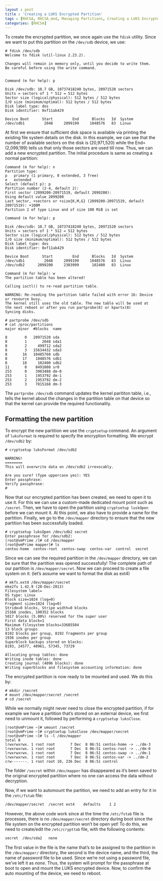 ```yaml
---
layout : post
title : 'Creating a LUKS Encrypted Partition'
tags : [RHCSA, RHCSA_mod, Managing Partitions, Creating a LUKS Encrypted Partition]
categories: [RHCSA]
---
```



To create the encrypted partition, we once again use the `fdisk`
utility. Since we want to put this partition on the `/dev/sdb` device,
we use:

``` console
# fdisk /dev/sdb
Welcome to fdisk (util-linux 2.23.2).

Changes will remain in memory only, until you decide to write them.
Be careful before using the write command.


Command (m for help): p

Disk /dev/sdb: 10.7 GB, 10737418240 bytes, 20971520 sectors
Units = sectors of 1 * 512 = 512 bytes
Sector size (logical/physical): 512 bytes / 512 bytes
I/O size (minimum/optimal): 512 bytes / 512 bytes
Disk label type: dos
Disk identifier: 0xf11ab429

Device Boot      Start         End      Blocks   Id  System
/dev/sdb1         2048     2099199     1048576   83  Linux
```

At first we ensure that sufficient disk space is available via printing
the existing file system details on the disk. In this example, we can
see that the number of available sectors on the disk is \(20,971,520\)
while the End=\(2,099,199\) tells us that only those sectors are used
till now. Thus, we can add a new encrypted partition. The initial
procedure is same as creating a normal partition:

``` console
Command (m for help): n
Partition type:
p   primary (1 primary, 0 extended, 3 free)
e   extended
Select (default p): p
Partition number (2-4, default 2):
First sector (2099200-20971519, default 2099200):
Using default value 2099200
Last sector, +sectors or +size{K,M,G} (2099200-20971519, default 20971519): +100M
Partition 2 of type Linux and of size 100 MiB is set

Command (m for help): p

Disk /dev/sdb: 10.7 GB, 10737418240 bytes, 20971520 sectors
Units = sectors of 1 * 512 = 512 bytes
Sector size (logical/physical): 512 bytes / 512 bytes
I/O size (minimum/optimal): 512 bytes / 512 bytes
Disk label type: dos
Disk identifier: 0xf11ab429

Device Boot      Start         End      Blocks   Id  System
/dev/sdb1         2048     2099199     1048576   83  Linux
/dev/sdb2      2099200     2303999      102400   83  Linux

Command (m for help): w
The partition table has been altered!

Calling ioctl() to re-read partition table.

WARNING: Re-reading the partition table failed with error 16: Device or resource busy.
The kernel still uses the old table. The new table will be used at
the next reboot or after you run partprobe(8) or kpartx(8)
Syncing disks.

# partprobe /dev/sdb
# cat /proc/partitions
major minor  #blocks  name

8        0   20971520 sda
8        1       2048 sda1
8        2     499712 sda2
8        3   15634432 sda3
8       16   10485760 sdb
8       17    1048576 sdb1
8       18     102400 sdb2
11       0    8491008 sr0
253      0    3903488 dm-0
253      1    1953792 dm-1
253      2    1953792 dm-2
253      3    7815168 dm-3
```

The `partprobe /dev/sdb` command updates the kernel parititon table,
i.e., tells the kernel about the changes in the partition table on that
device so that the kernel can provide the required functionality.

## Formatting the new partition

To encrypt the new partition we use the `cryptsetup` command. An
argument of `luksFormat` is required to specify the encryption
formatting. We encrypt `/dev/sdb2` by:

``` console
# cryptsetup luksFormat /dev/sdb2

WARNING!
========
This will overwrite data on /dev/sdb2 irrevocably.

Are you sure? (Type uppercase yes): YES
Enter passphrase:
Verify passphrase:
#
```

Now that our encrypted partition has been created, we need to open it to
use it. For this we can use a custom-made dedicated mount point such as
`/secret`. Then, we have to open the partition using `cryptsetup
luskOpen` before we can mount it. At this point, we also have to provide
a name for the partition. Finally, we go to the `/dev/mapper` directory
to ensure that the new partition has been successfully loaded.

``` console
# cryptsetup luksOpen /dev/sdb2 secret
Enter passphrase for /dev/sdb2:
[root@vmPrime /]# cd /dev/mapper
[root@vmPrime mapper]# ls
centos-home  centos-root  centos-swap  centos-var  control  secret
```

Since we can see the required partition in the `/dev/mapper` directory,
we can be sure that the partition was opened successfully\! The complete
path of our partition is `/dev/mapper/secret`. Now we can proceed to
create a file system on it: (let’s assume we want to format the disk as
ext4)

``` console
# mkfs.ext4 /dev/mapper/secret
mke2fs 1.42.9 (28-Dec-2013)
Filesystem label=
OS type: Linux
Block size=1024 (log=0)
Fragment size=1024 (log=0)
Stride=0 blocks, Stripe width=0 blocks
25168 inodes, 100352 blocks
5017 blocks (5.00%) reserved for the super user
First data block=1
Maximum filesystem blocks=33685504
13 block groups
8192 blocks per group, 8192 fragments per group
1936 inodes per group
Superblock backups stored on blocks:
8193, 24577, 40961, 57345, 73729

Allocating group tables: done
Writing inode tables: done
Creating journal (4096 blocks): done
Writing superblocks and filesystem accounting information: done
```

The encrypted partition is now ready to be mounted and used. We do this
by:

``` console
# mkdir /secret
# mount /dev/mapper/secret /secret
# cd /secret
```

While we normally might never need to close the encrypted partition, if
for example we have a partition that’s stored on an external device, we
first need to unmount it, followed by performing a `cryptsetup
luksClose`.

``` console
[root@vmPrime ~]# umount /secret
[root@vmPrime ~]# cryptsetup luksClose /dev/mapper/secret
[root@vmPrime ~]# ls -l /dev/mapper
total 0
lrwxrwxrwx. 1 root root       7 Dec  8 06:51 centos-home -> ../dm-3
lrwxrwxrwx. 1 root root       7 Dec  8 06:51 centos-root -> ../dm-0
lrwxrwxrwx. 1 root root       7 Dec  8 06:51 centos-swap -> ../dm-1
lrwxrwxrwx. 1 root root       7 Dec  8 06:51 centos-var -> ../dm-2
crw-------. 1 root root 10, 236 Dec  8 06:51 control
```

The folder `/secret` within `/dev/mapper` has disappeared as it’s been
saved to the original encrypted partition where no one can access the
data without decryption.

Now, if we want to automount the partition, we need to add an entry for
it in the `/etc/fstab` file:

``` bash
/dev/mapper/secret  /secret ext4    defaults    1 2
```

However, the above code work since at the time the `/etc/fstab` file is
processes, there is no `/dev/mapper/secret` directory during boot since
the file system on the encrypted partition won’t be open yet\! To do
this, we need to create/edit the `/etc/crypttab` file, with the
following contents:

``` bash
secret  /dev/sda2   none
```

The first value in the file is the name that’s to be assigned to the
partition in the `/dev/mapper/` directory, the second is the device
name, and the third, the name of password file to be used. Since we’re
not using a password file, we’ve left it as *none*. Thus, the system
will prompt for the passphrase at boot to open and mount the LUKS
encrypted device. Now, to confirm the auto mounting of the device, we
need to reboot.
